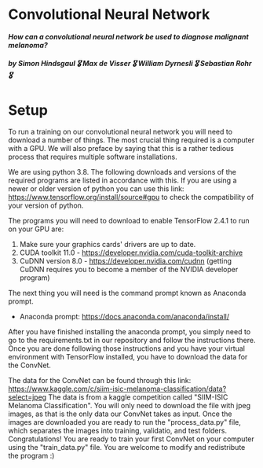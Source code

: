# Convolutional Neural Network

#### *How can a convolutional neural network be used to diagnose malignant melanoma?*

##### **by Simon Hindsgaul :medal_military: Max de Visser :medal_military: William Dyrnesli :medal_military: Sebastian Rohr** :medal_military:

# Setup
To run a training on our convolutional neural network you will need to download a number of things. 
The most crucial thing required is a computer with a GPU.
We will also preface by saying that this is a rather tedious process that requires multiple software installations.

We are using python 3.8. The following downloads and versions of the required programs are listed in accordance with this.
If you are using a newer or older version of python you can use this link: https://www.tensorflow.org/install/source#gpu to check the compatibility of your version of python.

The programs you will need to download to enable TensorFlow 2.4.1 to run on your GPU are:
1. Make sure your graphics cards' drivers are up to date.
2. CUDA toolkit 11.0 - https://developer.nvidia.com/cuda-toolkit-archive
3. CuDNN version 8.0 - https://developer.nvidia.com/cudnn (getting CuDNN requires you to become a member of the NVIDIA developer program) 

The next thing you will need is the command prompt known as Anaconda prompt.
- Anaconda prompt: https://docs.anaconda.com/anaconda/install/

After you have finished installing the anaconda prompt, you simply need to go to the requirements.txt in our repository and follow the instructions there. Once you are done following those instructions and you have your virtual environment with TensorFlow installed, you have to download the data for the ConvNet.

The data for the ConvNet can be found through this link: https://www.kaggle.com/c/siim-isic-melanoma-classification/data?select=jpeg
The data is from a kaggle competition called "SIIM-ISIC Melanoma Classification". You will only need to download the file with jpeg images, as that is the only data our ConvNet takes as input. Once the images are downloaded you are ready to run the "process_data.py" file, which separates the images into training, validatio, and test folders. Congratulations! You are ready to train your first ConvNet on your computer using the "train_data.py" file. You are welcome to modify and redistribute the program :) 



